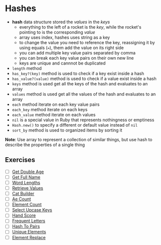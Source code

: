 # Hashes

- **hash** data structure stored the _values_ in the _keys_
  - everything to the left of a rocket is the _key_, while the rocket's pointing to is the corresponding _value_
  - array uses index, hashes uses string as a key
  - to change the value you need to reference the key, reassigning it by using equals (`=`), them add the value on its right side
  - you can add multiple key value pairs separated by comma
  - you can break each key value pairs on their own new line
  - keys are unique and cannnot be duplicated
- `length` method
- `has_key?(key)` method is used to check if a key exist inside a hash
- `has_value?(value)` method is used to check if a value exist inside a hash
- `keys` method is used get all the keys of the hash and evaluates to an array
- `values` method is used get all the values of the hash and evaluates to an array
- `each` method iterate on each key value pairs
- `each_key` method iterate on each keys
- `each_value` method iterate on each values
- `nil` is a special value in Ruby that represents nothingness or emptiness
- `Hash.new()` to specify a different or default value instead of `nil`
- `sort_by` method is used to organized items by sorting it

**Note**: Use array to represent a collection of similar things, but use hash to describe the properties of a single thing


## Exercises

- [ ] [Get Double Age](.)
- [ ] [Get Full Name](.)
- [ ] [Word Lengths](.)
- [ ] [Retrieve Values](.)
- [ ] [Cat Builder](.)
- [ ] [Ae Count](.)
- [ ] [Element Count](.)
- [ ] [Select Upcase Keys](.)
- [ ] [Hand Score](.)
- [ ] [Frequent Letters](.)
- [ ] [Hash To Pairs](.)
- [ ] [Unique Elements](.)
- [ ] [Element Replace](.)
